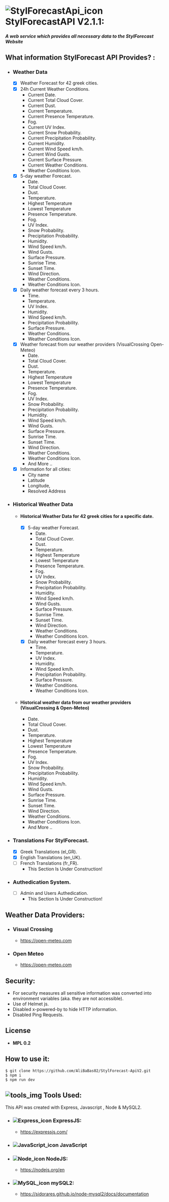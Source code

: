 # ![StylForecastApi_icon](https://api.iconify.design/mdi:server-security.svg?color=%23d96363&width=35) StylForecastAPI V2.1.1:

##### A web service which provides all necessary data to the StylForecast Website

## What information StylForecast API Provides? :

- ### Weather Data
  - [x] Weather Forecast for 42 greek cities.
  - [x] 24h Current Weather Conditions.
    -  Current Date.
    -  Current Total Cloud Cover.
    -  Current Dust.
    -  Current Temperature.
    -  Current Presence Temperature.
    -  Fog.
    -  Current UV Index.
    - Current Snow Probability.
    - Current Precipitation Probability.
    - Current Humidity.
    - Current Wind Speed km/h.
    - Current Wind Gusts.
    - Current Surface Pressure.
    - Current Weather Conditions.
    - Weather Conditions Icon.
  - [x] 5-day weather Forecast.
      -  Date.
      -  Total Cloud Cover.
      -  Dust.
      -  Temperature.
      -  Highest Temperature
      -  Lowest Temperature
      -  Presence Temperature.
      -  Fog.
      -  UV Index.
      -  Snow Probability.
      -  Precipitation Probability.
      -  Humidity.
      -  Wind Speed km/h.
      -  Wind Gusts.
      -  Surface Pressure.
      -  Sunrise Time.
      -  Sunset Time.
      -  Wind Direction.
      -  Weather Conditions.
      -  Weather Conditions Icon.
  - [x] Daily weather forecast every 3 hours.
      -  Time.
      -  Temperature.
      -  UV Index.
      -  Humidity.
      -  Wind Speed km/h.
      -  Precipitation Probability.
      -  Surface Pressure.
      -  Weather Conditions.
      -  Weather Conditions Icon.
  - [x] Weather forecast from our weather providers (VisualCrossing Open-Meteo)
    -  Date.
    -  Total Cloud Cover.
    -  Dust.
    -  Temperature.
    -  Highest Temperature
    -  Lowest Temperature
    -  Presence Temperature.
    -  Fog.
    -  UV Index.
    -  Snow Probability.
    -  Precipitation Probability.
    -  Humidity.
    -  Wind Speed km/h.
    -  Wind Gusts.
    -  Surface Pressure.
    -  Sunrise Time.
    -  Sunset Time.
    -  Wind Direction.
    -  Weather Conditions.
    -  Weather Conditions Icon.
    - And More ..
  - [x] Information for all cities:
    - City name
    - Latitude
    - Longitude,
    - Resolved Address
    
- ### Historical Weather Data
  - #### Historical Weather Data for 42 greek cities for a specific date.
      - [x] 5-day weather Forecast.
          -  Date.
          -  Total Cloud Cover.
          -  Dust.
          -  Temperature.
          -  Highest Temperature
          -  Lowest Temperature
          -  Presence Temperature.
          -  Fog.
          -  UV Index.
          -  Snow Probability.
          -  Precipitation Probability.
          -  Humidity.
          -  Wind Speed km/h.
          -  Wind Gusts.
          -  Surface Pressure.
          -  Sunrise Time.
          -  Sunset Time.
          -  Wind Direction.
          -  Weather Conditions.
          -  Weather Conditions Icon.
      - [x] Daily weather forecast every 3 hours.
          -  Time.
          -  Temperature.
          -  UV Index.
          -  Humidity.
          -  Wind Speed km/h.
          -  Precipitation Probability.
          -  Surface Pressure.
          -  Weather Conditions.
          -  Weather Conditions Icon.
  - #### Historical weather data from our weather providers (VisualCrossing & Open-Meteo)
      -  Date.
      -  Total Cloud Cover.
      -  Dust.
      -  Temperature.
      -  Highest Temperature
      -  Lowest Temperature
      -  Presence Temperature.
      -  Fog.
      -  UV Index.
      -  Snow Probability.
      -  Precipitation Probability.
      -  Humidity.
      -  Wind Speed km/h.
      -  Wind Gusts.
      -  Surface Pressure.
      -  Sunrise Time.
      -  Sunset Time.
      -  Wind Direction.
      -  Weather Conditions.
      -  Weather Conditions Icon.
      - And More ..
- ### Translations For StylForecast.
  - [x] Greek Translations (el_GR).
  - [x] English Translations (en_UK).
  - [ ] French Translations (fr_FR).
    - This Section Is Under Construction!
- ### Authedication System.
  - [ ] Admin and Users Authedication.
    - This Section Is Under Construction!

## Weather Data Providers:
 - ### Visual Crossing
   -  https://open-meteo.com
 - ### Open Meteo 
   - https://open-meteo.com

## Security:
- For security measures all sensitive information was converted into environment variables (aka. they are not accessible).
- Use of Helmet js.
- Disabled x-powered-by to hide HTTP information.
- Disabled Ping Requests.

## License
- **MPL 0.2**

## How to use it:
    $ git clone https://github.com/AliBaBas02/StylForecast-ApiV2.git
    $ npm i
    $ npm run dev

## ![tools_img](https://api.iconify.design/mdi:tools.svg?color=%23b9631d&width=20) Tools Used:
This API was created with Express, Javascript ,  Node & MySQL2.

 - ### ![Express_icon](https://api.iconify.design/simple-icons:express.svg?color=%23ffffff&width=20) ExpressJS:
    - https://expressjs.com/
 - ### ![JavaScript_icon](https://api.iconify.design/logos:javascript.svg?width=20)  JavaScript
 - ### ![Node_icon](https://api.iconify.design/logos:nodejs-icon-alt.svg?width=20) NodeJS:
   - https://nodejs.org/en
 - ### ![MySQL_icon](https://api.iconify.design/logos:mysql.svg?width=40) mySQL2:
   - https://sidorares.github.io/node-mysql2/docs/documentation

